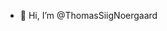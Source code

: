 - 👋 Hi, I’m @ThomasSiigNoergaard

<!---
ThomasSiigNoergaard/ThomasSiigNoergaard is a ✨ special ✨ repository because its `README.md` (this file) appears on your GitHub profile.
You can click the Preview link to take a look at your changes.
--->

